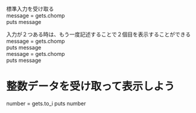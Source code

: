 標準入力を受け取る  
message = gets.chomp  
puts message  

入力が２つある時は、もう一度記述することで２個目を表示することができる
message = gets.chomp  
puts message  
message = gets.chomp  
puts message  

# 整数データを受け取って表示しよう

number = gets.to_i
puts number

